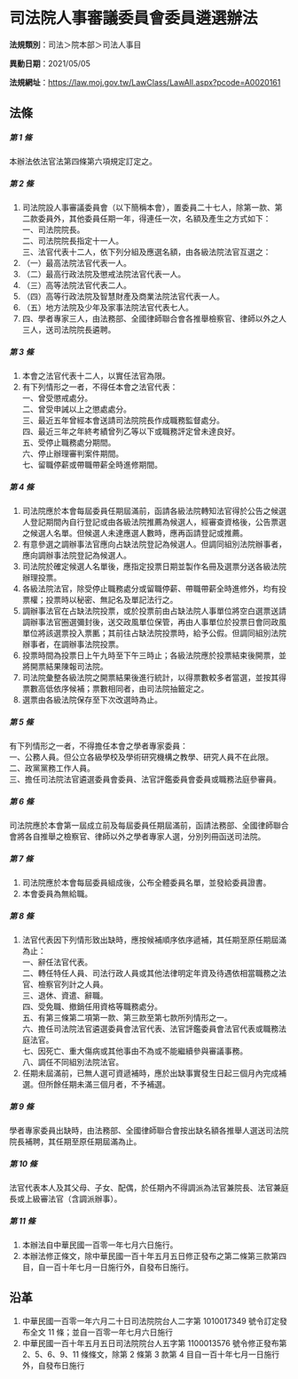 # 司法院人事審議委員會委員遴選辦法


**法規類別**：司法＞院本部＞司法人事目

**異動日期**：2021/05/05  

**法規網址**：https://law.moj.gov.tw/LawClass/LawAll.aspx?pcode=A0020161



## 法條
##### 第 1 條
本辦法依法官法第四條第六項規定訂定之。

##### 第 2 條
1. 司法院設人事審議委員會（以下簡稱本會），置委員二十七人，除第一款、第二款委員外，其他委員任期一年，得連任一次，名額及產生之方式如下：  
一、司法院院長。  
二、司法院院長指定十一人。  
三、法官代表十二人，依下列分組及應選名額，由各級法院法官互選之：
1. （一）最高法院法官代表一人。
1. （二）最高行政法院及懲戒法院法官代表一人。
1. （三）高等法院法官代表二人。
1. （四）高等行政法院及智慧財產及商業法院法官代表一人。
1. （五）地方法院及少年及家事法院法官代表七人。
1. 四、學者專家三人，由法務部、全國律師聯合會各推舉檢察官、律師以外之人三人，送司法院院長遴聘。

##### 第 3 條
1. 本會之法官代表十二人，以實任法官為限。
1. 有下列情形之一者，不得任本會之法官代表：  
一、曾受懲戒處分。  
二、曾受申誡以上之懲處處分。  
三、最近五年曾經本會送請司法院院長作成職務監督處分。  
四、最近三年之年終考績曾列乙等以下或職務評定曾未達良好。  
五、受停止職務處分期間。  
六、停止辦理審判案件期間。  
七、留職停薪或帶職帶薪全時進修期間。

##### 第 4 條
1. 司法院應於本會每屆委員任期屆滿前，函請各級法院轉知法官得於公告之候選人登記期間內自行登記或由各級法院推薦為候選人，經審查資格後，公告票選之候選人名單。但候選人未達應選人數時，應再函請登記或推薦。
1. 有意參選之調辦事法官應向占缺法院登記為候選人。但調同組別法院辦事者，應向調辦事法院登記為候選人。
1. 司法院於確定候選人名單後，應指定投票日期並製作名冊及選票分送各級法院辦理投票。
1. 各級法院法官，除受停止職務處分或留職停薪、帶職帶薪全時進修外，均有投票權；投票時以秘密、無記名及單記法行之。
1. 調辦事法官在占缺法院投票，或於投票前由占缺法院人事單位將空白選票送請調辦事法官圈選彌封後，送交政風單位保管，再由人事單位於投票日會同政風單位將該選票投入票匭；其前往占缺法院投票時，給予公假。但調同組別法院辦事者，在調辦事法院投票。
1. 投票時間為投票日上午九時至下午三時止；各級法院應於投票結束後開票，並將開票結果陳報司法院。
1. 司法院彙整各級法院之開票結果後進行統計，以得票數較多者當選，並按其得票數高低依序候補；票數相同者，由司法院抽籤定之。
1. 選票由各級法院保存至下次改選時為止。

##### 第 5 條
有下列情形之一者，不得擔任本會之學者專家委員：  
一、公務人員。但公立各級學校及學術研究機構之教學、研究人員不在此限。  
二、政黨黨務工作人員。  
三、擔任司法院法官遴選委員會委員、法官評鑑委員會委員或職務法庭參審員。

##### 第 6 條
司法院應於本會第一屆成立前及每屆委員任期屆滿前，函請法務部、全國律師聯合會將各自推舉之檢察官、律師以外之學者專家人選，分別列冊函送司法院。

##### 第 7 條
1. 司法院應於本會每屆委員組成後，公布全體委員名單，並發給委員證書。
1. 本會委員為無給職。

##### 第 8 條
1. 法官代表因下列情形致出缺時，應按候補順序依序遞補，其任期至原任期屆滿為止：  
一、辭任法官代表。  
二、轉任特任人員、司法行政人員或其他法律明定年資及待遇依相當職務之法官、檢察官列計之人員。  
三、退休、資遣、辭職。  
四、受免職、撤銷任用資格等職務處分。  
五、有第三條第二項第一款、第三款至第七款所列情形之一。  
六、擔任司法院法官遴選委員會法官代表、法官評鑑委員會法官代表或職務法庭法官。  
七、因死亡、重大傷病或其他事由不為或不能繼續參與審議事務。  
八、調任不同組別法院法官。
1. 任期未屆滿前，已無人選可資遞補時，應於出缺事實發生日起三個月內完成補選。但所餘任期未滿三個月者，不予補選。

##### 第 9 條
學者專家委員出缺時，由法務部、全國律師聯合會按出缺名額各推舉人選送司法院院長補聘，其任期至原任期屆滿為止。

##### 第 10 條
法官代表本人及其父母、子女、配偶，於任期內不得調派為法官兼院長、法官兼庭長或上級審法官（含調派辦事）。

##### 第 11 條
1. 本辦法自中華民國一百零一年七月六日施行。
1. 本辦法修正條文，除中華民國一百十年五月五日修正發布之第二條第三款第四目，自一百十年七月一日施行外，自發布日施行。

## 沿革
1. 中華民國一百零一年六月二十日司法院院台人二字第 1010017349 號令訂定發布全文 11 條；並自一百零一年七月六日施行
1. 中華民國一百十年五月五日司法院院台人五字第 1100013576 號令修正發布第 2、5、6、9、11 條條文，除第 2  條第 3  款第 4  目自一百十年七月一日施行外，自發布日施行
